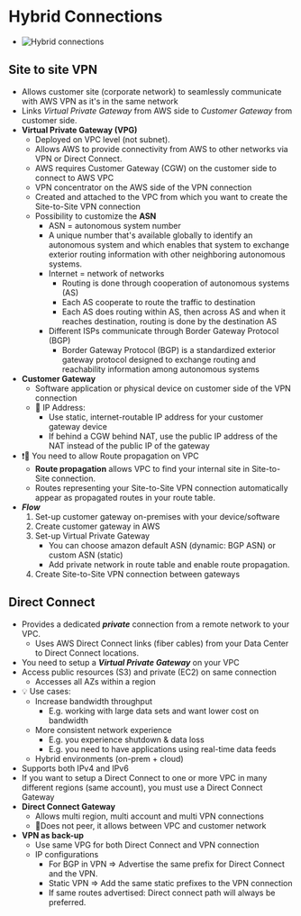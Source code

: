 # Hybrid Connections

- ![Hybrid connections](img/networking/hybrid-connections.png)

## Site to site VPN

- Allows customer site (corporate network) to seamlessly communicate with AWS VPN as it's in the same network
- Links *Virtual Private Gateway* from AWS side to *Customer Gateway* from customer side.
- **Virtual Private Gateway (VPG)**
  - Deployed on VPC level (not subnet).
  - Allows AWS to provide connectivity from AWS to other networks via VPN or Direct Connect.
  - AWS requires Customer Gateway (CGW) on the customer side to connect to AWS VPC
  - VPN concentrator on the AWS side of the VPN connection
  - Created and attached to the VPC from which you want to create the Site-to-Site VPN connection
  - Possibility to customize the **ASN**
    - ASN = autonomous system number
    - A unique number that's available globally to identify an autonomous system and which enables that system to exchange exterior routing information with other neighboring autonomous systems.
    - Internet = network of networks
      - Routing is done through cooperation of autonomous systems (AS)
      - Each AS cooperate to route the traffic to destination
      - Each AS does routing within AS, then across AS and when it reaches destination, routing is done by the destination AS
    - Different ISPs communicate through Border Gateway Protocol (BGP)
      - Border Gateway Protocol (BGP) is a standardized exterior gateway protocol designed to exchange routing and reachability information among autonomous systems
- **Customer Gateway**
  - Software application or physical device on customer side of the VPN connection
  - 📝 IP Address:
    - Use static, internet-routable IP address for your customer gateway device
    - If behind a CGW behind NAT, use the public IP address of the NAT instead of the public IP of the gateway
- ❗📝 You need to allow Route propagation on VPC
  - **Route propagation** allows VPC to find your internal site in Site-to-Site connection.
  - Routes representing your Site-to-Site VPN connection automatically appear as propagated routes in your route table.
- ***Flow***
  1. Set-up customer gateway on-premises with your device/software
  2. Create customer gateway in AWS
  3. Set-up Virtual Private Gateway
     - You can choose amazon default ASN (dynamic: BGP ASN) or custom ASN (static)
     - Add private network in route table and enable route propagation.
  4. Create Site-to-Site VPN connection between gateways

## Direct Connect

- Provides a dedicated ***private*** connection from a remote network to your VPC.
  - Uses AWS Direct Connect links (fiber cables) from your Data Center to Direct Connect locations.
- You need to setup a ***Virtual Private Gateway*** on your VPC
- Access public resources (S3) and private (EC2) on same connection
  - Accesses all AZs within a region
- 💡 Use cases:
  - Increase bandwidth throughput
    - E.g. working with large data sets and want lower cost on bandwidth
  - More consistent network experience
    - E.g. you experience shutdown & data loss
    - E.g. you need to have applications using real-time data feeds
  - Hybrid environments (on-prem + cloud)
- Supports both IPv4 and IPv6
- If you want to setup a Direct Connect to one or more VPC in many different regions (same account), you must use a Direct Connect Gateway
- **Direct Connect Gateway**
  - Allows multi region, multi account and multi VPN connections
  - 📝Does not peer, it allows between VPC and customer network
- **VPN as back-up**
  - Use same VPG for both Direct Connect and VPN connection
  - IP configurations
    - For BGP in VPN => Advertise the same prefix for Direct Connect and the VPN.
    - Static VPN => Add the same static prefixes to the VPN connection
    - If same routes advertised: Direct connect path will always be preferred.
